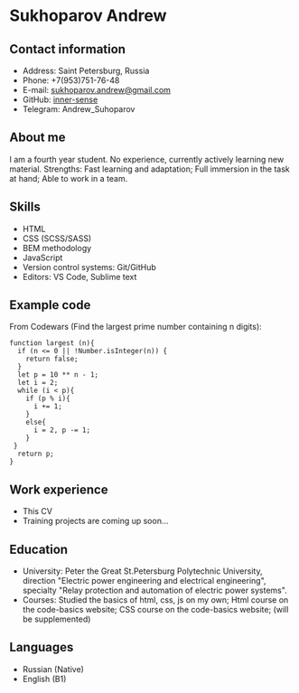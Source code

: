 # Sukhoparov Andrew

## Contact information
* Address: Saint Petersburg, Russia
* Phone: +7(953)751-76-48
* E-mail: sukhoparov.andrew@gmail.com
* GitHub: [inner-sense](https://github.com/inner-sense)
* Telegram: Andrew_Suhoparov

## About me
I am a fourth year student. No experience, currently actively learning new material. Strengths: Fast learning and adaptation; Full immersion in the task at hand; Able to work in a team. 

## Skills
* HTML
* CSS (SCSS/SASS)
* BEM methodology
* JavaScript
* Version control systems: Git/GitHub
* Editors: VS Code, Sublime text

## Example code
From Codewars (Find the largest prime number containing n digits):
```
function largest (n){
  if (n <= 0 || !Number.isInteger(n)) {
    return false;
  }
  let p = 10 ** n - 1;
  let i = 2;
  while (i < p){
    if (p % i){ 
      i += 1;
    }
    else{
      i = 2, p -= 1;
    }
 }
  return p;
}
```
## Work experience
* This CV
* Training projects are coming up soon...

## Education
* University: Peter the Great St.Petersburg Polytechnic University, direction "Electric power engineering and electrical engineering", specialty "Relay protection and automation of electric power systems".
* Courses:
Studied the basics of html, css, js on my own;
Html course on the code-basics website;
CSS course on the code-basics website;
(will be supplemented)

## Languages
* Russian (Native)
* English (B1)